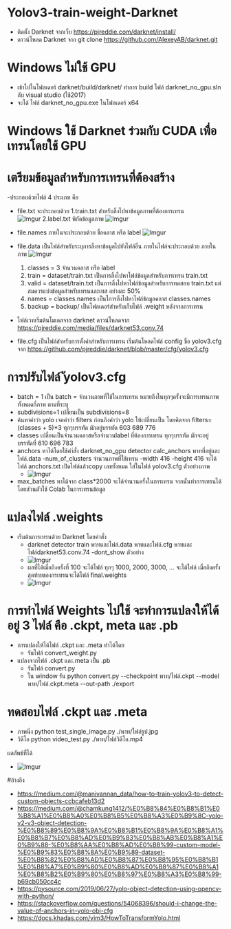# Yolov3-train-weight-Darknet
- ติดตั้ง Darknet จากเว็บ https://pjreddie.com/darknet/install/
- ดาวน์โหลด Darknet จาก git clone https://github.com/AlexeyAB/darknet.git

# Windows ไม่ใช้ GPU
- เข้าไปในโฟลเดอร์ darknet/build/darknet/ ทำการ build ไฟล์ darknet_no_gpu.sln กับ visual studio (ใช้2017) 
- จะได้ ไฟล์ darknet_no_gpu.exe ในโฟลเดอร์ x64
# Windows ใช้ Darknet ร่วมกับ CUDA เพื่อเทรนโดยใช้ GPU

# เตรียมข้อมูลสำหรับการเทรนที่ต้องสร้าง
-ประกอบด้วยไฟล์ 4 ประเภท คือ
- file.txt จะประกอบด้วย
  1.train.txt สำหรับลิ้งไปหาข้อมูลภาพที่ต้องการเทรน  
    ![Imgur](https://i.imgur.com/mkD0xp5.png)
  2.label.txt พิกัดข้อมูลภาพ
    ![Imgur](https://i.imgur.com/yYDNGjn.png)
- file.names ภายในจะประกอบด้วย ชื่อคลาส หรือ label
    ![Imgur](https://i.imgur.com/ZWxdVLM.png)
- file.data เป็นไฟล์สำหรับระบุการลิ้งหาข้อมูลไปยังไฟล์อื่น ภายในไฟล์จะประกอบด้วย ภายในภาพ
    ![Imgur](https://i.imgur.com/7dehSMq.png)
  1. classes = 3 จำนวนคลาส หรือ label
  2. train = dataset/train.txt เป็นการลิ้งไปหาไฟล์ข้อมูลสำหรับการเทรน train.txt
  3. valid = dataset/train.txt เป็นการลิ้งไปหาไฟล์ข้อมูลสำหรับการทดสอบ train.txt แต่สมควรแบ่งข้อมูลสำหรับเทรนและเทส อย่างละ 50% 
  4. names = classes.names เป็นไการลิ้งไปหาไฟล์ข้อมูลคลาส classes.names
  5. backup = backup/ เป็นโฟลเดอร์สำหรับเก็บไฟล์ .weight หลังจากการเทรน

- ไฟล์เวทเริ่มต้นโมเดลจาก darknet ดาวน์โหลดจาก https://pjreddie.com/media/files/darknet53.conv.74
- file.cfg เป็นไฟล์สำหรับการตั้งค่าสำหรับการเทรน เริ่มต้นโหลดไฟล์ config ชื่อ yolov3.cfg จาก https://github.com/pjreddie/darknet/blob/master/cfg/yolov3.cfg 


# การปรับไฟล์ ัyolov3.cfg 
- batch = 1 เป็น batch = จำนวนภาพที่ใช้ในการเทรน หมายถึงในทุกๆครั้งจะมีการเทรนภาพทั้งหมดกี่ภาพ ตามที่ระบุ
- subdivisions=1 เปลี่ยนเป็น subdivisions=8
- ค้นหาคำว่า yolo เจอคำว่า filters ก่อนถึงคำว่า yolo ให้เปลี่ยนเป็น โดยคิดจาก filters=(classes + 5)*3 ทุกๆบรรทัด มักอยู่บรรทัด 603 689 776
- classes เปลี่ยนเป็นจำนวนคลาสหรือจำนวนlabel ที่ต้องการเทรน ทุกๆบรรทัด มักจะอยู่บรรทัดที่ 610 696 783
- anchors หาได้โดยใช้คำ่สั่ง darknet_no_gpu detector calc_anchors พาทที่อยู่และไฟล์.data -num_of_clusters จำนวนภาพที่ใช้เทรน -width 416 -height 416  จะได้ไฟล์ anchors.txt เปิดไฟล์แล้วcopy เลขทั้งหมด ใส่ในไฟล์ yolov3.cfg ตัวอย่างภาพ
    - ![Imgur](https://i.imgur.com/rAlis9u.png)
- max_batches หาได้จาก class*2000 จะได้จำนวนครั้งในการเทรน
จากนั้นทำการเทรนได้ โดยส่วนตัวใช้ Colab ในการเทรนข้อมูล

# แปลงไฟล์ .weights
- เริ่มต้นการเทรนด้วย Darknet โดยคำสั่ง
    - darknet detector train พาทและไฟล์.data พาทและไฟล์.cfg พาทและไฟล์darknet53.conv.74 -dont_show ตัวอย่าง
    - ![Imgur](https://i.imgur.com/ErgIQs9.png)
    - ผลที่ได้เมื่อถึงครั้งที่ 100 จะได้ไฟล์ ทุกๆ 1000, 2000, 3000, ... จะได้ไฟล์ เมื่อถึงครั้งสุดท้ายของกรเทรนจะได้ไฟล์ final.weights
    - ![Imgur](https://i.imgur.com/NTWbdmN.png)
# การทำไฟล์ Weights ไปใช้ จะทำการแปลงให้ได้อยู่ 3 ไฟล์ คือ .ckpt, meta และ .pb
- การแปลงให้ได้ไฟล์ .ckpt และ .meta ทำได้โดย
  - รันไฟล์ convert_weight.py 
- แปลงจากไฟล์ .ckpt และ.meta เป็น .pb
  - รันไฟล์ convert.py 
  - ใน window รัน python convert.py --checkpoint พาท/ไฟล์.ckpt --model พาท/ไฟล์.ckpt.meta --out-path ./export
  
# ทดสอบไฟล์ .ckpt และ .meta
- ภาพนิ่ง
python test_single_image.py ./พาท/ไฟล์รูป.jpg  
- วิดีโอ
python video_test.py ./พาท/ไฟล์วิดีโอ.mp4

ผลลัพธ์ที่ได้
   - ![Imgur](https://i.imgur.com/tjrkMDM.jpg)
   
#อ้างอิง
- https://medium.com/@manivannan_data/how-to-train-yolov3-to-detect-custom-objects-ccbcafeb13d2
- https://medium.com/@chamkung1412/%E0%B8%84%E0%B8%B1%E0%B8%A1%E0%B8%A0%E0%B8%B5%E0%B8%A3%E0%B9%8C-yolo-v2-v3-object-detection-%E0%B8%89%E0%B8%9A%E0%B8%B1%E0%B8%9A%E0%B8%A1%E0%B8%B7%E0%B8%AD%E0%B9%83%E0%B8%AB%E0%B8%A1%E0%B9%88-%E0%B8%AA%E0%B8%AD%E0%B8%99-custom-model-%E0%B9%83%E0%B8%8A%E0%B9%89-dataset-%E0%B8%82%E0%B8%AD%E0%B8%87%E0%B8%95%E0%B8%B1%E0%B8%A7%E0%B9%80%E0%B8%AD%E0%B8%87%E0%B8%A1%E0%B8%B2%E0%B9%80%E0%B8%97%E0%B8%A3%E0%B8%99-b69cb050cc4c
- https://pysource.com/2019/06/27/yolo-object-detection-using-opencv-with-python/
- https://stackoverflow.com/questions/54068396/should-i-change-the-value-of-anchors-in-yolo-obj-cfg
- https://docs.khadas.com/vim3/HowToTransformYolo.html
